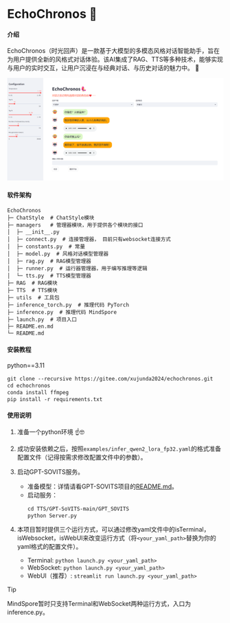 # EchoChronos 🥰

#### 介绍
EchoChronos（时光回声）是一款基于大模型的多模态风格对话智能助手，旨在为用户提供全新的风格式对话体验。该AI集成了RAG、TTS等多种技术，能够实现与用户的实时交互，让用户沉浸在与经典对话、与历史对话的魅力中。 🥸

![lindaiyu](./assert/image.png)

#### 软件架构
```
EchoChronos
├─ ChatStyle  # ChatStyle模块
├─ managers   # 管理器模块，用于提供各个模块的接口
│  ├─ __init__.py
│  ├─ connect.py  # 连接管理器， 目前只有websocket连接方式
│  ├─ constants.py  # 常量
│  ├─ model.py  # 风格对话模型管理器
│  ├─ rag.py  # RAG模型管理器
│  ├─ runner.py  # 运行器管理器，用于编写推理等逻辑
│  └─ tts.py  # TTS模型管理器
├─ RAG  # RAG模块
├─ TTS  # TTS模块
├─ utils  # 工具包
├─ inference_torch.py  # 推理代码 PyTorch
├─ inference.py  # 推理代码 MindSpore
├─ launch.py  # 项目入口
├─ README.en.md
└─ README.md
```

#### 安装教程

python==3.11
``` shell
git clone --recursive https://gitee.com/xujunda2024/echochronos.git
cd echochronos
conda install ffmpeg
pip install -r requirements.txt
```

#### 使用说明

1.  准备一个python环境 ☝️🤓

2.  成功安装依赖之后，按照`examples/infer_qwen2_lora_fp32.yaml`的格式准备配置文件（记得按需求修改配置文件中的参数）。

3.  启动GPT-SOVITS服务。
    - 准备模型：详情请看GPT-SOVITS项目的[README.md](./TTS/GPT-SoVITS-main/README.md)。
    - 启动服务：
        ``` shell
        cd TTS/GPT-SoVITS-main/GPT_SOVITS
        python Server.py
        ```

4.  本项目暂时提供三个运行方式，可以通过修改yaml文件中的isTerminal，isWebsocket，isWebUI来改变运行方式（将`<your_yaml_path>`替换为你的yaml格式的配置文件）。
    - Terminal: `python launch.py <your_yaml_path>`
    - WebSocket: `python launch.py <your_yaml_path>`
    - WebUI（推荐）: `streamlit run launch.py <your_yaml_path>`

> [!TIP]
> MindSpore暂时只支持Terminal和WebSocket两种运行方式，入口为inference.py。